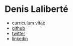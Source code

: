 Denis Laliberté
==============

- [ curriculum vitae ](/cv)
- [ github ](http://github.com/denislaliberte)
- [ twitter ](http://twitter.com/denislaliberte)
- [ linkedin ](http://ca.linkedin.com/in/denislaliberte)
